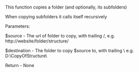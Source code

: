 This function copies a folder (and optionally, its subfolders)

 When copying subfolders it calls itself recursively

Parameters:

  $source      - The url of folder to copy, with trailing /, e.g. http://website/folder/structure/
  
  $destination - The folder to copy $source to, with trailing \ e.g. D:\CopyOfStructure\
  
  Return       - None
